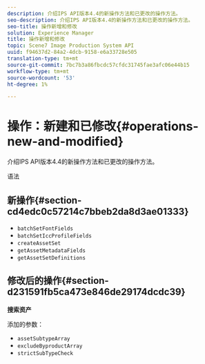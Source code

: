```yaml
---
description: 介绍IPS API版本4.4的新操作方法和已更改的操作方法。
seo-description: 介绍IPS API版本4.4的新操作方法和已更改的操作方法。
seo-title: 操作新增和修改
solution: Experience Manager
title: 操作新增和修改
topic: Scene7 Image Production System API
uuid: f94637d2-84a2-4dcb-9158-e6a33728e505
translation-type: tm+mt
source-git-commit: 7bc7b3a86fbcdc57cfdc31745fae3afc06e44b15
workflow-type: tm+mt
source-wordcount: '53'
ht-degree: 1%

---
```



# 操作：新建和已修改{#operations-new-and-modified}

介绍IPS API版本4.4的新操作方法和已更改的操作方法。

语法

## 新操作{#section-cd4edc0c57214c7bbeb2da8d3ae01333}

* `batchSetFontFields`
* `batchSetIccProfileFields`
* `createAssetSet`
* `getAssetMetadataFields`
* `getAssetSetDefinitions`

## 修改后的操作{#section-d231591fb5ca473e846de29174dcdc39}

**搜索资产**

添加的参数：

* `assetSubtypeArray`
* `excludeByproductArray`
* `strictSubTypeCheck`

